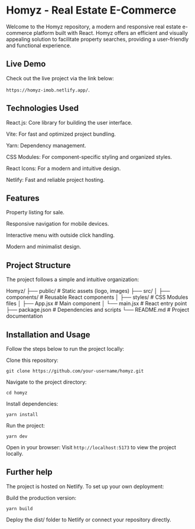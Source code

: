 # Homyz - Real Estate E-Commerce

Welcome to the Homyz repository, a modern and responsive real estate e-commerce platform built with React. Homyz offers an efficient and visually appealing solution to facilitate property searches, providing a user-friendly and functional experience.

## Live Demo

Check out the live project via the link below:

 `https://homyz-imob.netlify.app/`. 

## Technologies Used

React.js: Core library for building the user interface.

Vite: For fast and optimized project bundling.

Yarn: Dependency management.

CSS Modules: For component-specific styling and organized styles.

React Icons: For a modern and intuitive design.

Netlify: Fast and reliable project hosting.

## Features

Property listing for sale.

Responsive navigation for mobile devices.

Interactive menu with outside click handling.

Modern and minimalist design.

## Project Structure

The project follows a simple and intuitive organization:

Homyz/
├── public/         # Static assets (logo, images)
├── src/
│   ├── components/  # Reusable React components
│   ├── styles/      # CSS Modules files
│   ├── App.jsx       # Main component
│   └── main.jsx      # React entry point
├── package.json   # Dependencies and scripts
└── README.md     # Project documentation

## Installation and Usage

Follow the steps below to run the project locally:

Clone this repository:

`git clone https://github.com/your-username/homyz.git`

Navigate to the project directory:

`cd homyz`

Install dependencies:

`yarn install`

Run the project:

`yarn dev`

Open in your browser:
Visit `http://localhost:5173` to view the project locally.


## Further help

The project is hosted on Netlify. To set up your own deployment:

Build the production version:

`yarn build`

Deploy the dist/ folder to Netlify or connect your repository directly.
